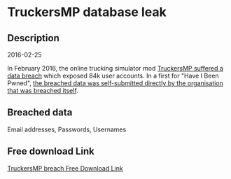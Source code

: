 # TruckersMP database leak

## Description

2016-02-25

In February 2016, the online trucking simulator mod <a href="http://truckersmp.com/en_US/blog/8" target="_blank" rel="noopener">TruckersMP suffered a data breach</a> which exposed 84k user accounts. In a first for "Have I Been Pwned", <a href="https://www.troyhunt.com/100-data-breaches-later-have-i-been-pwned-gets-its-first-self-submission/" target="_blank" rel="noopener">the breached data was self-submitted directly by the organisation that was breached itself</a>.

## Breached data

Email addresses, Passwords, Usernames

## Free download Link

[TruckersMP breach Free Download Link](https://tinyurl.com/2b2k277t)